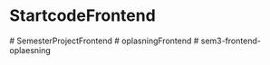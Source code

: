 # StartcodeFrontend
#   S e m e s t e r P r o j e c t F r o n t e n d  
 #   o p l a s n i n g F r o n t e n d  
 # sem3-frontend-oplaesning
